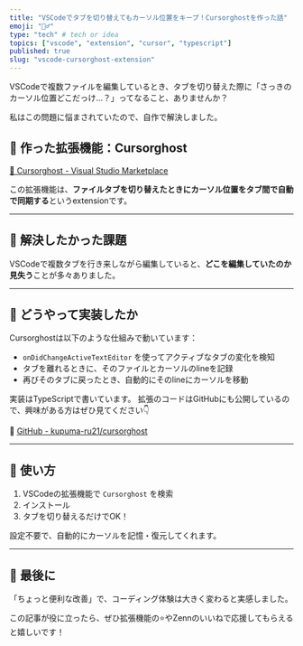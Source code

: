 ```yaml
---
title: "VSCodeでタブを切り替えてもカーソル位置をキープ！Cursorghostを作った話"
emoji: "🧙‍♂️"
type: "tech" # tech or idea
topics: ["vscode", "extension", "cursor", "typescript"]
published: true
slug: "vscode-cursorghost-extension"
---
```


VSCodeで複数ファイルを編集しているとき、タブを切り替えた際に「さっきのカーソル位置どこだっけ…？」ってなること、ありませんか？

私はこの問題に悩まされていたので、自作で解決しました。

## 🧠 作った拡張機能：Cursorghost

[🔗 Cursorghost - Visual Studio Marketplace](https://marketplace.visualstudio.com/items?itemName=kupuma-ru21.Cursorghost)

この拡張機能は、**ファイルタブを切り替えたときにカーソル位置をタブ間で自動で同期する**というextensionです。

---

## 🎯 解決したかった課題

VSCodeで複数タブを行き来しながら編集していると、**どこを編集していたのか見失う**ことが多々ありました。

---

## 🔨 どうやって実装したか

Cursorghostは以下のような仕組みで動いています：

- `onDidChangeActiveTextEditor` を使ってアクティブなタブの変化を検知
- タブを離れるときに、そのファイルとカーソルのlineを記録
- 再びそのタブに戻ったとき、自動的にそのlineにカーソルを移動

実装はTypeScriptで書いています。
拡張のコードはGitHubにも公開しているので、興味がある方はぜひ見てください👇

🔗 [GitHub - kupuma-ru21/cursorghost](https://github.com/kupuma-ru21/cursorghost)

---

## 🚀 使い方

1. VSCodeの拡張機能で `Cursorghost` を検索
2. インストール
3. タブを切り替えるだけでOK！

設定不要で、自動的にカーソルを記憶・復元してくれます。

---

## 🙏 最後に

「ちょっと便利な改善」で、コーディング体験は大きく変わると実感しました。

この記事が役に立ったら、ぜひ拡張機能の⭐️やZennのいいねで応援してもらえると嬉しいです！
